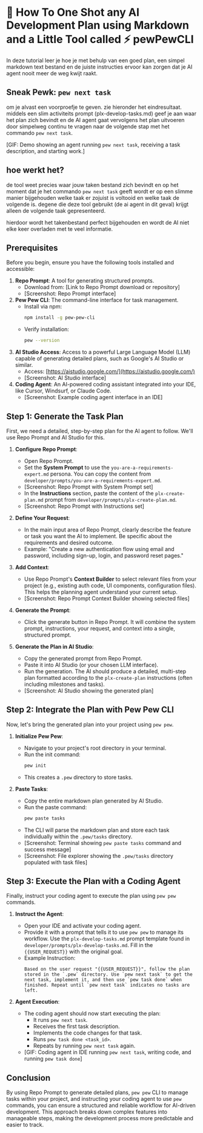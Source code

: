 # 🔫 How To One Shot any AI Development Plan using Markdown and a Little Tool called ⚡ pewPewCLI

In deze tutorial leer je hoe je met behulp van een goed plan, een simpel markdown text bestand en de juiste instructies ervoor kan zorgen dat je AI agent nooit meer de weg kwijt raakt.

## Sneak Pewk: `pew next task`

om je alvast een voorproefje te geven. zie hieronder het eindresultaat. middels een slim activiteits prompt (plx-develop-tasks.md) geef je aan waar het plan zich bevindt en de AI agent gaat vervolgens het plan uitvoeren door simpelweg continu te vragen naar de volgende stap met het commando `pew next task`.

[GIF: Demo showing an agent running `pew next task`, receiving a task description, and starting work.]

## hoe werkt het?

de tool weet precies waar jouw taken bestand zich bevindt en op het moment dat je het commando `pew next task` geeft wordt er op een slimme manier bijgehouden welke taak er zojuist is voltooid en welke taak de volgende is. degene die deze tool gebruikt (de ai agent in dit geval) krijgt alleen de volgende taak gepresenteerd.

hierdoor wordt het takenbestand perfect bijgehouden en wordt de AI niet elke keer overladen met te veel informatie.
    
## Prerequisites

Before you begin, ensure you have the following tools installed and accessible:

1.  **Repo Prompt**: A tool for generating structured prompts.
    *   Download from: [Link to Repo Prompt download or repository]
    *   [Screenshot: Repo Prompt interface]
2.  **Pew Pew CLI**: The command-line interface for task management.
    *   Install via npm:
        ```bash
        npm install -g pew-pew-cli
        ```
    *   Verify installation:
        ```bash
        pew --version
        ```
3.  **AI Studio Access**: Access to a powerful Large Language Model (LLM) capable of generating detailed plans, such as Google's AI Studio or similar.
    *   Access: [https://aistudio.google.com/](https://aistudio.google.com/)
    *   [Screenshot: AI Studio interface]
4.  **Coding Agent**: An AI-powered coding assistant integrated into your IDE, like Cursor, Windsurf, or Claude Code.
    *   [Screenshot: Example coding agent interface in an IDE]

## Step 1: Generate the Task Plan

First, we need a detailed, step-by-step plan for the AI agent to follow. We'll use Repo Prompt and AI Studio for this.

1.  **Configure Repo Prompt**:
    *   Open Repo Prompt.
    *   Set the **System Prompt** to use the `you-are-a-requirements-expert.md` persona. You can copy the content from `developer/prompts/you-are-a-requirements-expert.md`.
    *   [Screenshot: Repo Prompt with System Prompt set]
    *   In the **Instructions** section, paste the content of the `plx-create-plan.md` prompt from `developer/prompts/plx-create-plan.md`.
    *   [Screenshot: Repo Prompt with Instructions set]

2.  **Define Your Request**:
    *   In the main input area of Repo Prompt, clearly describe the feature or task you want the AI to implement. Be specific about the requirements and desired outcome.
    *   Example: "Create a new authentication flow using email and password, including sign-up, login, and password reset pages."

3.  **Add Context**:
    *   Use Repo Prompt's **Context Builder** to select relevant files from your project (e.g., existing auth code, UI components, configuration files). This helps the planning agent understand your current setup.
    *   [Screenshot: Repo Prompt Context Builder showing selected files]

4.  **Generate the Prompt**:
    *   Click the generate button in Repo Prompt. It will combine the system prompt, instructions, your request, and context into a single, structured prompt.

5.  **Generate the Plan in AI Studio**:
    *   Copy the generated prompt from Repo Prompt.
    *   Paste it into AI Studio (or your chosen LLM interface).
    *   Run the generation. The AI should produce a detailed, multi-step plan formatted according to the `plx-create-plan` instructions (often including milestones and tasks).
    *   [Screenshot: AI Studio showing the generated plan]

## Step 2: Integrate the Plan with Pew Pew CLI

Now, let's bring the generated plan into your project using `pew pew`.

1.  **Initialize Pew Pew**:
    *   Navigate to your project's root directory in your terminal.
    *   Run the init command:
        ```bash
        pew init
        ```
    *   This creates a `.pew` directory to store tasks.

2.  **Paste Tasks**:
    *   Copy the entire markdown plan generated by AI Studio.
    *   Run the paste command:
        ```bash
        pew paste tasks
        ```
    *   The CLI will parse the markdown plan and store each task individually within the `.pew/tasks` directory.
    *   [Screenshot: Terminal showing `pew paste tasks` command and success message]
    *   [Screenshot: File explorer showing the `.pew/tasks` directory populated with task files]

## Step 3: Execute the Plan with a Coding Agent

Finally, instruct your coding agent to execute the plan using `pew pew` commands.

1.  **Instruct the Agent**:
    *   Open your IDE and activate your coding agent.
    *   Provide it with a prompt that tells it to use `pew pew` to manage its workflow. Use the `plx-develop-tasks.md` prompt template found in `developer/prompts/plx-develop-tasks.md`. Fill in the `{{USER_REQUEST}}` with the original goal.
    *   Example Instruction:
        ```
        Based on the user request "{{USER_REQUEST}}", follow the plan stored in the `.pew` directory. Use `pew next task` to get the next task, implement it, and then use `pew task done` when finished. Repeat until `pew next task` indicates no tasks are left.
        ```

2.  **Agent Execution**:
    *   The coding agent should now start executing the plan:
        *   It runs `pew next task`.
        *   Receives the first task description.
        *   Implements the code changes for that task.
        *   Runs `pew task done <task_id>`.
        *   Repeats by running `pew next task` again.
    *   [GIF: Coding agent in IDE running `pew next task`, writing code, and running `pew task done`]

## Conclusion

By using Repo Prompt to generate detailed plans, `pew pew` CLI to manage tasks within your project, and instructing your coding agent to use `pew` commands, you can ensure a structured and reliable workflow for AI-driven development. This approach breaks down complex features into manageable steps, making the development process more predictable and easier to track.